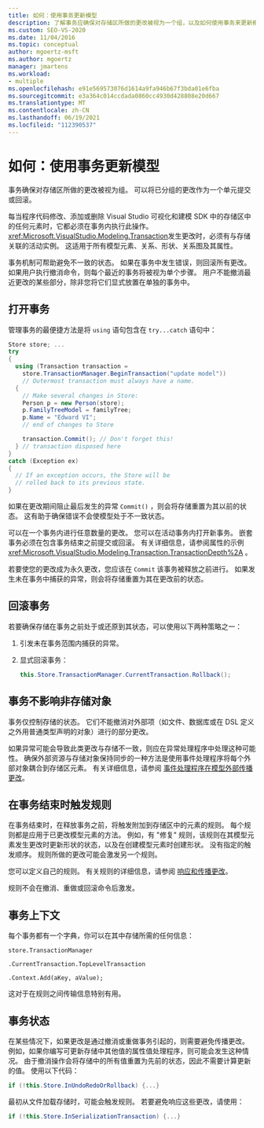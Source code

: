 ```yaml
---
title: 如何：使用事务更新模型
description: 了解事务应确保对存储区所做的更改被视为一个组，以及如何使用事务来更新模型。
ms.custom: SEO-VS-2020
ms.date: 11/04/2016
ms.topic: conceptual
author: mgoertz-msft
ms.author: mgoertz
manager: jmartens
ms.workload:
- multiple
ms.openlocfilehash: e91e569573076d1614a9fa946b67f3bda01e6fba
ms.sourcegitcommit: e3a364c014ccdada0860cc4930d428808e20d667
ms.translationtype: MT
ms.contentlocale: zh-CN
ms.lasthandoff: 06/19/2021
ms.locfileid: "112390537"
---
```

# <a name="how-to-use-transactions-to-update-the-model"></a>如何：使用事务更新模型
事务确保对存储区所做的更改被视为组。 可以将已分组的更改作为一个单元提交或回滚。

 每当程序代码修改、添加或删除 Visual Studio 可视化和建模 SDK 中的存储区中的任何元素时，它都必须在事务内执行此操作。 <xref:Microsoft.VisualStudio.Modeling.Transaction>发生更改时，必须有与存储关联的活动实例。 这适用于所有模型元素、关系、形状、关系图及其属性。

 事务机制可帮助避免不一致的状态。 如果在事务中发生错误，则回滚所有更改。 如果用户执行撤消命令，则每个最近的事务将被视为单个步骤。 用户不能撤消最近更改的某些部分，除非您将它们显式放置在单独的事务中。

## <a name="opening-a-transaction"></a>打开事务
 管理事务的最便捷方法是将 `using` 语句包含在 `try...catch` 语句中：

```csharp
Store store; ...
try
{
  using (Transaction transaction =
    store.TransactionManager.BeginTransaction("update model"))
    // Outermost transaction must always have a name.
  {
    // Make several changes in Store:
    Person p = new Person(store);
    p.FamilyTreeModel = familyTree;
    p.Name = "Edward VI";
    // end of changes to Store

    transaction.Commit(); // Don't forget this!
  } // transaction disposed here
}
catch (Exception ex)
{
  // If an exception occurs, the Store will be
  // rolled back to its previous state.
}
```

 如果在更改期间阻止最后发生的异常 `Commit()` ，则会将存储重置为其以前的状态。 这有助于确保错误不会使模型处于不一致状态。

 可以在一个事务内进行任意数量的更改。 您可以在活动事务内打开新事务。 嵌套事务必须在包含事务结束之前提交或回滚。 有关详细信息，请参阅属性的示例 <xref:Microsoft.VisualStudio.Modeling.Transaction.TransactionDepth%2A> 。

 若要使您的更改成为永久更改，您应该在 `Commit` 该事务被释放之前进行。 如果发生未在事务中捕获的异常，则会将存储重置为其在更改前的状态。

## <a name="rolling-back-a-transaction"></a>回滚事务
 若要确保存储在事务之前处于或还原到其状态，可以使用以下两种策略之一：

1. 引发未在事务范围内捕获的异常。

2. 显式回滚事务：

    ```csharp
    this.Store.TransactionManager.CurrentTransaction.Rollback();
    ```

## <a name="transactions-do-not-affect-non-store-objects"></a>事务不影响非存储对象
 事务仅控制存储的状态。 它们不能撤消对外部项（如文件、数据库或在 DSL 定义之外用普通类型声明的对象）进行的部分更改。

 如果异常可能会导致此类更改与存储不一致，则应在异常处理程序中处理这种可能性。 确保外部资源与存储对象保持同步的一种方法是使用事件处理程序将每个外部对象耦合到存储区元素。 有关详细信息，请参阅 [事件处理程序在模型外部传播更改](../modeling/event-handlers-propagate-changes-outside-the-model.md)。

## <a name="rules-fire-at-the-end-of-a-transaction"></a>在事务结束时触发规则
 在事务结束时，在释放事务之前，将触发附加到存储区中的元素的规则。 每个规则都是应用于已更改模型元素的方法。 例如，有 "修复" 规则，该规则在其模型元素发生更改时更新形状的状态，以及在创建模型元素时创建形状。 没有指定的触发顺序。 规则所做的更改可能会激发另一个规则。

 您可以定义自己的规则。 有关规则的详细信息，请参阅 [响应和传播更改](../modeling/responding-to-and-propagating-changes.md)。

 规则不会在撤消、重做或回滚命令后激发。

## <a name="transaction-context"></a>事务上下文
 每个事务都有一个字典，你可以在其中存储所需的任何信息：

 `store.TransactionManager`

 `.CurrentTransaction.TopLevelTransaction`

 `.Context.Add(aKey, aValue);`

 这对于在规则之间传输信息特别有用。

## <a name="transaction-state"></a>事务状态
 在某些情况下，如果更改是通过撤消或重做事务引起的，则需要避免传播更改。 例如，如果你编写可更新存储中其他值的属性值处理程序，则可能会发生这种情况。 由于撤消操作会将存储中的所有值重置为先前的状态，因此不需要计算更新的值。 使用以下代码：

```csharp
if (!this.Store.InUndoRedoOrRollback) {...}
```

 最初从文件加载存储时，可能会触发规则。 若要避免响应这些更改，请使用：

```csharp
if (!this.Store.InSerializationTransaction) {...}
```
